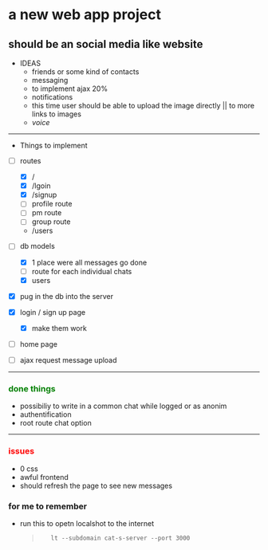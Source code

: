 # a new web app project

## should be an social media like website

- IDEAS
  - friends or some kind of contacts
  - messaging
  - to implement ajax 20%
  - notifications
  - this time user should be able to upload the image directly || to more links to images
  - _voice_

---

- Things to implement
- [ ] routes
  - [x] /
  - [x] /lgoin
  - [x] /signup
  - [ ] profile route
  - [ ] pm route
  - [ ] group route
  - /users
- [ ] db models

  - [x] 1 place were all messages go done
  - [ ] route for each individual chats
  - [x] users

- [x] pug in the db into the server
- [x] login / sign up page
  - [x] make them work
- [ ] home page
- [ ] ajax request message upload

---

### <p style="color:green">done things<p>

- possibiliy to write in a common chat while logged or as anonim
- authentification
- root route chat option

---

### <p style="color:red">issues<p>

- 0 css
- awful frontend
- should refresh the page to see new messages

### for me to remember

- run this to opetn localshot to the internet
  >        lt --subdomain cat-s-server --port 3000
